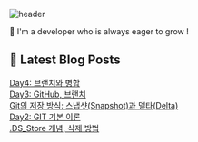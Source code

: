 

![header](https://capsule-render.vercel.app/api?type=venom&height=300&color=gradient&text=Hello%20!&textBg=false&fontSize=70&animation=blink&section=header&reversal=false)

🚀 I'm a developer who is always eager to grow !

## 💌 Latest Blog Posts

<a href=https://yesolz.tistory.com/entry/Day4-Git-branch>Day4: 브랜치와 병합</a></br><a href=https://yesolz.tistory.com/entry/Day3-GitHub-%EB%B8%8C%EB%9E%9C%EC%B9%98>Day3: GitHub, 브랜치</a></br><a href=https://yesolz.tistory.com/entry/Git%EC%9D%98-%EC%A0%80%EC%9E%A5-%EB%B0%A9%EC%8B%9D-%EC%8A%A4%EB%83%85%EC%83%B7Snapshot%EA%B3%BC-%EB%8D%B8%ED%83%80Delta>Git의 저장 방식: 스냅샷(Snapshot)과 델타(Delta)</a></br><a href=https://yesolz.tistory.com/entry/Day2-GIT-%EA%B8%B0%EB%B3%B8-%EC%9D%B4%EB%A1%A0>Day2: GIT 기본 이론</a></br><a href=https://yesolz.tistory.com/entry/DSStore-%EA%B0%9C%EB%85%90-%EC%82%AD%EC%A0%9C-%EB%B0%A9%EB%B2%95>.DS_Store 개념, 삭제 방법</a></br>
